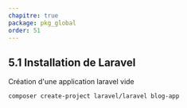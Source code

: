 ```yaml
---
chapitre: true
package: pkg_global
order: 51
---
```


## 5.1 Installation de Laravel

Création d'une application laravel vide

````bash
composer create-project laravel/laravel blog-app
````